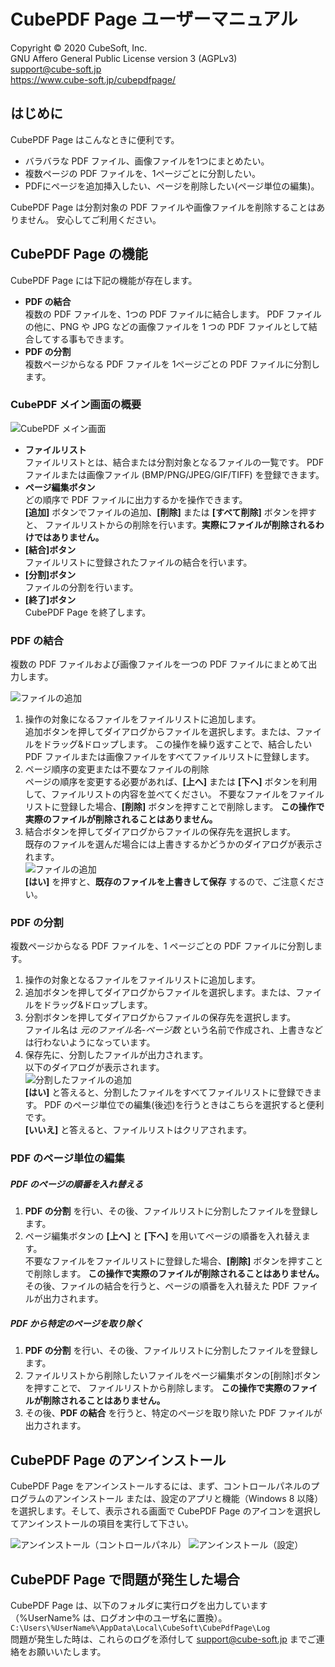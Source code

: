 CubePDF Page ユーザーマニュアル
====

Copyright © 2020 CubeSoft, Inc.  
GNU Affero General Public License version 3 (AGPLv3)  
support@cube-soft.jp  
https://www.cube-soft.jp/cubepdfpage/

## はじめに

CubePDF Page はこんなときに便利です。

* バラバラな PDF ファイル、画像ファイルを1つにまとめたい。
* 複数ページの PDF ファイルを、1ページごとに分割したい。
* PDFにページを追加挿入したい、ページを削除したい(ページ単位の編集)。

CubePDF Page は分割対象の PDF ファイルや画像ファイルを削除することはありません。
安心してご利用ください。

## CubePDF Page の機能

CubePDF Page には下記の機能が存在します。

* **PDF の結合**  
  複数の PDF ファイルを、1つの PDF ファイルに結合します。
  PDF ファイルの他に、PNG や JPG などの画像ファイルを 1 つの PDF ファイルとして結合してする事もできます。
* **PDF の分割**  
  複数ページからなる PDF ファイルを 1ページごとの PDF ファイルに分割します。

### CubePDF メイン画面の概要

![CubePDF メイン画面](https://github.com/cube-soft/Cube.Pdf/blob/master/Applications/Pages/Assets/Main.01.ja.png?raw=true)

* **ファイルリスト**  
  ファイルリストとは、結合または分割対象となるファイルの一覧です。
  PDF ファイルまたは画像ファイル (BMP/PNG/JPEG/GIF/TIFF) を登録できます。
* **ページ編集ボタン**  
  どの順序で PDF ファイルに出力するかを操作できます。  
  **[追加]** ボタンでファイルの追加、**[削除]** または **[すべて削除]** ボタンを押すと、
  ファイルリストからの削除を行います。**実際にファイルが削除されるわけではありません。**
* **[結合]ボタン**  
  ファイルリストに登録されたファイルの結合を行います。
* **[分割]ボタン**  
ファイルの分割を行います。
* **[終了]ボタン**  
  CubePDF Page を終了します。

### PDF の結合

複数の PDF ファイルおよび画像ファイルを一つの PDF ファイルにまとめて出力します。

 ![ファイルの追加](https://github.com/cube-soft/Cube.Pdf/blob/master/Applications/Pages/Assets/Main.02.ja.png?raw=true)

1. 操作の対象になるファイルをファイルリストに追加します。  
   追加ボタンを押してダイアログからファイルを選択します。または、ファイルをドラッグ&ドロップします。
   この操作を繰り返すことで、結合したい PDF ファイルまたは画像ファイルをすべてファイルリストに登録します。
2. ページ順序の変更または不要なファイルの削除  
   ページの順序を変更する必要があれば、**[上へ]** または **[下へ]** ボタンを利用して、ファイルリストの内容を並べてください。
   不要なファイルをファイルリストに登録した場合、**[削除]** ボタンを押すことで削除します。
   **この操作で実際のファイルが削除されることはありません。**
3. 結合ボタンを押してダイアログからファイルの保存先を選択します。  
   既存のファイルを選んだ場合には上書きするかどうかのダイアログが表示されます。  
   ![ファイルの追加](https://github.com/cube-soft/Cube.Pdf/blob/master/Applications/Pages/Assets/Main.03.ja.png?raw=true)  
   **[はい]** を押すと、**既存のファイルを上書きして保存** するので、ご注意ください。

### PDF の分割

複数ページからなる PDF ファイルを、1 ページごとの PDF ファイルに分割します。

1. 操作の対象となるファイルをファイルリストに追加します。
2. 追加ボタンを押してダイアログからファイルを選択します。または、ファイルをドラッグ&ドロップします。
3. 分割ボタンを押してダイアログからファイルの保存先を選択します。  
   ファイル名は *元のファイル名-ページ数* という名前で作成され、上書きなどは行わないようになっています。
4. 保存先に、分割したファイルが出力されます。  
   以下のダイアログが表示されます。  
   ![分割したファイルの追加](https://github.com/cube-soft/Cube.Pdf/blob/master/Applications/Pages/Assets/Main.04.ja.png?raw=true)  
   **[はい]** と答えると、分割したファイルをすべてファイルリストに登録できます。
   PDF のページ単位での編集(後述)を行うときはこちらを選択すると便利です。  
   **[いいえ]** と答えると、ファイルリストはクリアされます。

### PDF のページ単位の編集

##### PDF のページの順番を入れ替える

1. **PDF の分割** を行い、その後、ファイルリストに分割したファイルを登録します。  
2. ページ編集ボタンの **[上へ]** と **[下へ]** を用いてページの順番を入れ替えます。  
   不要なファイルをファイルリストに登録した場合、**[削除]** ボタンを押すことで削除します。
   **この操作で実際のファイルが削除されることはありません。**  
   その後、ファイルの結合を行うと、ページの順番を入れ替えた PDF ファイルが出力されます。

##### PDF から特定のページを取り除く

1. **PDF の分割** を行い、その後、ファイルリストに分割したファイルを登録します。  
2. ファイルリストから削除したいファイルをページ編集ボタンの[削除]ボタンを押すことで、
   ファイルリストから削除します。
   **この操作で実際のファイルが削除されることはありません。**
3. その後、**PDF の結合** を行うと、特定のページを取り除いた PDF ファイルが出力されます。

## CubePDF Page のアンインストール

CubePDF Page をアンインストールするには、まず、コントロールパネルのプログラムのアンインストール
または、設定のアプリと機能（Windows 8 以降）を選択します。そして、表示される画面で
CubePDF Page のアイコンを選択してアンインストールの項目を実行して下さい。

![アンインストール（コントロールパネル）](https://github.com/cube-soft/Cube.Pdf/blob/master/Applications/Pages/Assets/Uninstall.01.ja.png?raw=true)
![アンインストール（設定）](https://github.com/cube-soft/Cube.Pdf/blob/master/Applications/Pages/Assets/Uninstall.02.ja.png?raw=true)

## CubePDF Page で問題が発生した場合

CubePDF Page は、以下のフォルダに実行ログを出力しています（%UserName% は、ログオン中のユーザ名に置換）。  
```C:\Users\%UserName%\AppData\Local\CubeSoft\CubePdfPage\Log```  
問題が発生した時は、これらのログを添付して support@cube-soft.jp までご連絡をお願いいたします。
